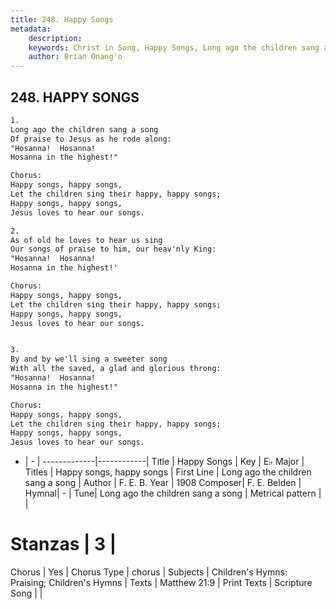 ```yaml
---
title: 248. Happy Songs
metadata:
    description: 
    keywords: Christ in Song, Happy Songs, Long ago the children sang a song, Happy songs, happy songs
    author: Brian Onang'o
---
```



## 248. HAPPY SONGS

```txt
1.
Long ago the children sang a song
Of praise to Jesus as he rode along:
"Hosanna!  Hosanna!  
Hosanna in the highest!"

Chorus:
Happy songs, happy songs,
Let the children sing their happy, happy songs;
Happy songs, happy songs,
Jesus loves to hear our songs.

2.
As of old he loves to hear us sing
Our songs of praise to him, our heav'nly King:
"Hosanna!  Hosanna!  
Hosanna in the highest!' 

Chorus:
Happy songs, happy songs,
Let the children sing their happy, happy songs;
Happy songs, happy songs,
Jesus loves to hear our songs.


3.
By and by we'll sing a sweeter song
With all the saved, a glad and glorious throng:
"Hosanna!  Hosanna!
Hosanna in the highest!" 

Chorus:
Happy songs, happy songs,
Let the children sing their happy, happy songs;
Happy songs, happy songs,
Jesus loves to hear our songs.

```

- |   -  |
-------------|------------|
Title | Happy Songs |
Key | E♭ Major |
Titles | Happy songs, happy songs |
First Line | Long ago the children sang a song |
Author | F. E. B.
Year | 1908
Composer| F. E. Belden |
Hymnal|  - |
Tune| Long ago the children sang a song |
Metrical pattern | |
# Stanzas | 3 |
Chorus | Yes |
Chorus Type | chorus |
Subjects | Children's Hymns: Praising; Children's Hymns |
Texts | Matthew 21:9 |
Print Texts | 
Scripture Song |  |
  
